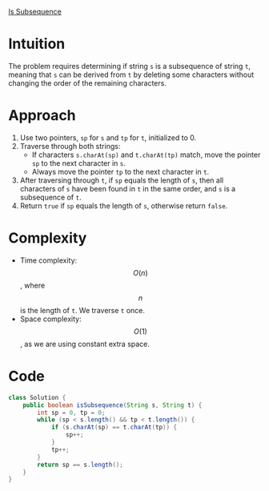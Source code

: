 [Is Subsequence](https://leetcode.com/problems/is-subsequence/description/?envType=study-plan-v2&envId=top-interview-150)

# Intuition
The problem requires determining if string `s` is a subsequence of string `t`, meaning that `s` can be derived from `t` by deleting some characters without changing the order of the remaining characters.

# Approach
1. Use two pointers, `sp` for `s` and `tp` for `t`, initialized to 0.
2. Traverse through both strings:
   - If characters `s.charAt(sp)` and `t.charAt(tp)` match, move the pointer `sp` to the next character in `s`.
   - Always move the pointer `tp` to the next character in `t`.
3. After traversing through `t`, if `sp` equals the length of `s`, then all characters of `s` have been found in `t` in the same order, and `s` is a subsequence of `t`.
4. Return `true` if `sp` equals the length of `s`, otherwise return `false`.

# Complexity
- Time complexity: $$O(n)$$, where $$n$$ is the length of `t`. We traverse `t` once.
- Space complexity: $$O(1)$$, as we are using constant extra space.

# Code
```java
class Solution {
    public boolean isSubsequence(String s, String t) {
        int sp = 0, tp = 0;
        while (sp < s.length() && tp < t.length()) {
            if (s.charAt(sp) == t.charAt(tp)) {
                sp++;
            }
            tp++;
        }
        return sp == s.length();
    }
}
```